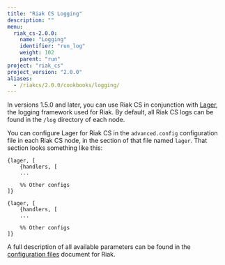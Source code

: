 ```yaml
---
title: "Riak CS Logging"
description: ""
menu:
  riak_cs-2.0.0:
    name: "Logging"
    identifier: "run_log"
    weight: 102
    parent: "run"
project: "riak_cs"
project_version: "2.0.0"
aliases:
  - /riakcs/2.0.0/cookbooks/logging/
---
```


In versions 1.5.0 and later, you can use Riak CS in conjunction with
[Lager](https://github.com/basho/lager), the logging framework used for
Riak. By default, all Riak CS logs can be found in the `/log` directory
of each node.

You can configure Lager for Riak CS in the `advanced.config` configuration
file in each Riak CS node, in the section of that file named `lager`.
That section looks something like this:

```advancedconfig
{lager, [
    {handlers, [
    ...

    %% Other configs
]}
```

```appconfig
{lager, [
    {handlers, [
    ...

    %% Other configs
]}
```

A full description of all available parameters can be found in the
[configuration files]({{<baseurl>}}riak/kv/2.1.3/configuring/reference) document for Riak.

